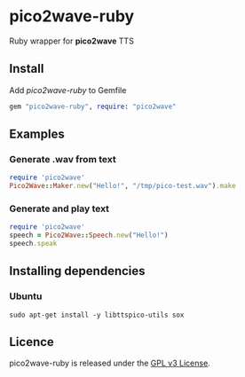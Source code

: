 # pico2wave-ruby

Ruby wrapper for **pico2wave** TTS

## Install

Add _pico2wave-ruby_ to Gemfile

```ruby
gem "pico2wave-ruby", require: "pico2wave"
```

## Examples

### Generate .wav from text

```ruby
require 'pico2wave'
Pico2Wave::Maker.new("Hello!", "/tmp/pico-test.wav").make
```

### Generate and play text

```ruby
require 'pico2wave'
speech = Pico2Wave::Speech.new("Hello!")
speech.speak
```

## Installing dependencies

### Ubuntu

```shell
sudo apt-get install -y libttspico-utils sox
```


## Licence

pico2wave-ruby is released under the [GPL v3 License](http://www.gnu.org/licenses/gpl-3.0.html).
